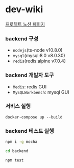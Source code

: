 # dev-wiki

[프로젝트 노션 페이지](https://www.notion.so/dev-wiki-bbf38f8ec1474142a44cd51b0bfda8bf)

### backend 구성

- `nodejs`(ts-node v10.8.0)
- `mysql`(mysql:8.0 v8.0.30)
- `redis`(redis:alpine v7.0.4)

### backend 개발자 도구

- `Medis`: redis GUI
- `MySQLWorkbench`: mysql GUI

### 서비스 실행

```
docker-compose up --build
```

### backend 테스트 실행

```sh
npm i -g mocha

cd backend

npm test
```
